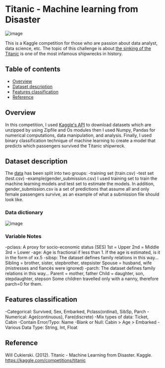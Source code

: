 ﻿# Titanic - Machine learning from Disaster 

![image](https://github.com/HaColab2k/Data-analyst/assets/127838132/b11be7b6-9a20-4b88-97dd-dee9a4051ace)

This is a Kaggle competition for those who are passion about data analyst, data science, etc. The topic of this challenge is about [the sinking of the Titanic](https://en.wikipedia.org/wiki/Sinking_of_the_Titanic) is one of the most infamous shipwrecks in history.
## Table of contents
- [Overview](#overview)
- [Dataset description](#Dataset-description-and-features-classification)
- [Features classification](#Features-classification)
- [Reference](#Reference)
## Overview
In this competition, I used [Kaggle's API](https://www.kaggle.com/docs/api) to download datasets which are unzipped by using Zipfile and Os modules then I used Numpy, Pandas for numerical computations, data manipulation, and analysis. Finally, I used binary classification technique of machine learning to create a model that predicts which passengers survived the Titanic shipwreck.
## Dataset description
The [data](https://github.com/HaColab2k/Data-analyst/tree/main/Projects/.kaggle) has been split into two groups:
-training set (train.csv)
-test set (test.csv)
-example(gender_submission.csv)
I used training set to train the machine learning models and test set to estimate the models. In addition, gender_submission.csv is a set of predictions that assume all and only female passengers survive, as an example of what a submission file should look like.
### Data dictionary
![image](https://github.com/HaColab2k/Data-analyst/assets/127838132/3eddd888-45cf-4db1-8f2d-59f4e3af6407)
### Variable Notes
-pclass: A proxy for socio-economic status (SES)
  1st = Upper
  2nd = Middle
  3rd = Lower
-age: Age is fractional if less than 1. If the age is estimated, is it in the form of xx.5
-sibsp: The dataset defines family relations in this way...
  Sibling = brother, sister, stepbrother, stepsister
  Spouse = husband, wife (mistresses and fiancés were ignored)
-parch: The dataset defines family relations in this way...
  Parent = mother, father
  Child = daughter, son, stepdaughter, stepson
  Some children travelled only with a nanny, therefore parch=0 for them.

## Features classification
-Categorical: Survived, Sex, Embarked, Pclass(ordinal), SibSp, Parch
-Numerical: Age(continuous), Fare(discrete)
-Mix types of data: Ticket, Cabin
-Contain Error/Typo: Name
-Blank or Null: Cabin > Age > Embarked
-Various Data Type: String, Int, Float

## Reference
Will Cukierski. (2012). Titanic - Machine Learning from Disaster. Kaggle. https://kaggle.com/competitions/titanic
